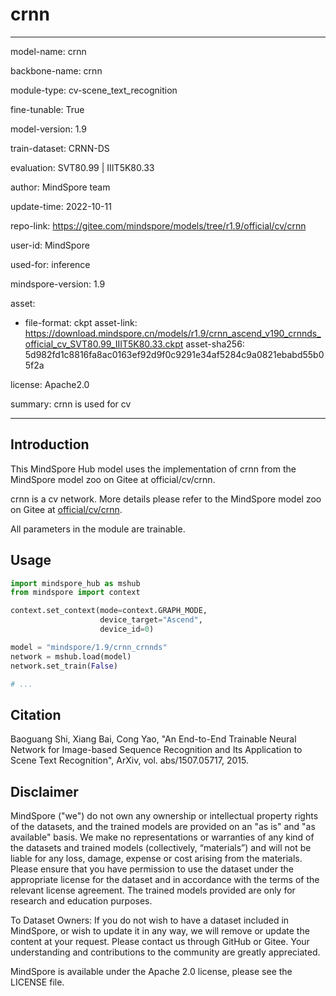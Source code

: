 # crnn

---

model-name: crnn

backbone-name: crnn

module-type: cv-scene_text_recognition

fine-tunable: True

model-version: 1.9

train-dataset: CRNN-DS

evaluation: SVT80.99 | IIIT5K80.33

author: MindSpore team

update-time: 2022-10-11

repo-link: <https://gitee.com/mindspore/models/tree/r1.9/official/cv/crnn>

user-id: MindSpore

used-for: inference

mindspore-version: 1.9

asset:

-
    file-format: ckpt
    asset-link: <https://download.mindspore.cn/models/r1.9/crnn_ascend_v190_crnnds_official_cv_SVT80.99_IIIT5K80.33.ckpt>
    asset-sha256: 5d982fd1c8816fa8ac0163ef92d9f0c9291e34af5284c9a0821ebabd55b05f2a

license: Apache2.0

summary: crnn is used for cv

---

## Introduction

This MindSpore Hub model uses the implementation of crnn from the MindSpore model zoo on Gitee at official/cv/crnn.

crnn is a cv network. More details please refer to the MindSpore model zoo on Gitee at [official/cv/crnn](https://gitee.com/mindspore/models/blob/r1.9/official/cv/crnn/README.md).

All parameters in the module are trainable.

## Usage

```python
import mindspore_hub as mshub
from mindspore import context

context.set_context(mode=context.GRAPH_MODE,
                    device_target="Ascend",
                    device_id=0)

model = "mindspore/1.9/crnn_crnnds"
network = mshub.load(model)
network.set_train(False)

# ...
```

## Citation

Baoguang Shi, Xiang Bai, Cong Yao, "An End-to-End Trainable Neural Network for Image-based Sequence Recognition and Its Application to Scene Text Recognition", ArXiv, vol. abs/1507.05717, 2015.

## Disclaimer

MindSpore ("we") do not own any ownership or intellectual property rights of the datasets, and the trained models are provided on an "as is" and "as available" basis. We make no representations or warranties of any kind of the datasets and trained models (collectively, “materials”) and will not be liable for any loss, damage, expense or cost arising from the materials. Please ensure that you have permission to use the dataset under the appropriate license for the dataset and in accordance with the terms of the relevant license agreement. The trained models provided are only for research and education purposes.

To Dataset Owners: If you do not wish to have a dataset included in MindSpore, or wish to update it in any way, we will remove or update the content at your request. Please contact us through GitHub or Gitee. Your understanding and contributions to the community are greatly appreciated.

MindSpore is available under the Apache 2.0 license, please see the LICENSE file.

